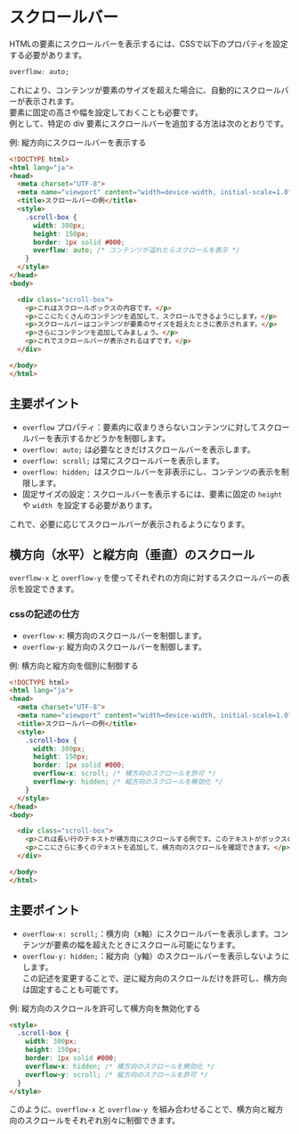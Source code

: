 # スクロールバー
HTMLの要素にスクロールバーを表示するには、CSSで以下のプロパティを設定する必要があります。

```css
overflow: auto;
```
これにより、コンテンツが要素のサイズを超えた場合に、自動的にスクロールバーが表示されます。  
要素に固定の高さや幅を設定しておくことも必要です。  
例として、特定の div 要素にスクロールバーを追加する方法は次のとおりです。  

例: 縦方向にスクロールバーを表示する
``` html
<!DOCTYPE html>
<html lang="ja">
<head>
  <meta charset="UTF-8">
  <meta name="viewport" content="width=device-width, initial-scale=1.0">
  <title>スクロールバーの例</title>
  <style>
    .scroll-box {
      width: 300px;
      height: 150px;
      border: 1px solid #000;
      overflow: auto; /* コンテンツが溢れたらスクロールを表示 */
    }
  </style>
</head>
<body>

  <div class="scroll-box">
    <p>これはスクロールボックスの内容です。</p>
    <p>ここにたくさんのコンテンツを追加して、スクロールできるようにします。</p>
    <p>スクロールバーはコンテンツが要素のサイズを超えたときに表示されます。</p>
    <p>さらにコンテンツを追加してみましょう。</p>
    <p>これでスクロールバーが表示されるはずです。</p>
  </div>

</body>
</html>
```
## 主要ポイント
- `overflow` プロパティ：要素内に収まりきらないコンテンツに対してスクロールバーを表示するかどうかを制御します。  
- `overflow: auto;` は必要なときだけスクロールバーを表示します。
- `overflow: scroll;` は常にスクロールバーを表示します。
- `overflow: hidden; `はスクロールバーを非表示にし、コンテンツの表示を制限します。
- 固定サイズの設定：スクロールバーを表示するには、要素に固定の `height` や `width `を設定する必要があります。  

これで、必要に応じてスクロールバーが表示されるようになります。

## 横方向（水平）と縦方向（垂直）のスクロール
`overflow-x` と `overflow-y` を使ってそれぞれの方向に対するスクロールバーの表示を設定できます。
### cssの記述の仕方
- `overflow-x`: 横方向のスクロールバーを制御します。
- `overflow-y`: 縦方向のスクロールバーを制御します。　　
  
例: 横方向と縦方向を個別に制御する
```html
<!DOCTYPE html>
<html lang="ja">
<head>
  <meta charset="UTF-8">
  <meta name="viewport" content="width=device-width, initial-scale=1.0">
  <title>スクロールバーの例</title>
  <style>
    .scroll-box {
      width: 300px;
      height: 150px;
      border: 1px solid #000;
      overflow-x: scroll; /* 横方向のスクロールを許可 */
      overflow-y: hidden; /* 縦方向のスクロールを無効化 */
    }
  </style>
</head>
<body>

  <div class="scroll-box">
    <p>これは長い行のテキストが横方向にスクロールする例です。このテキストがボックスの幅を超えると、横スクロールバーが表示されます。</p>
    <p>ここにさらに多くのテキストを追加して、横方向のスクロールを確認できます。</p>
  </div>

</body>
</html>
```
## 主要ポイント
- `overflow-x: scroll;`：横方向（x軸）にスクロールバーを表示します。コンテンツが要素の幅を超えたときにスクロール可能になります。
- `overflow-y: hidden;`：縦方向（y軸）のスクロールバーを表示しないようにします。  
この記述を変更することで、逆に縦方向のスクロールだけを許可し、横方向は固定することも可能です。

例: 縦方向のスクロールを許可して横方向を無効化する
```html
<style>
  .scroll-box {
    width: 300px;
    height: 150px;
    border: 1px solid #000;
    overflow-x: hidden; /* 横方向のスクロールを無効化 */
    overflow-y: scroll; /* 縦方向のスクロールを許可 */
  }
</style>
```
このように、`overflow-x` と `overflow-y `を組み合わせることで、横方向と縦方向のスクロールをそれぞれ別々に制御できます。
